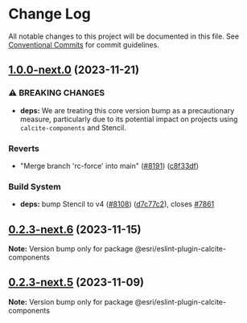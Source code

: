 # Change Log

All notable changes to this project will be documented in this file.
See [Conventional Commits](https://conventionalcommits.org) for commit guidelines.

## [1.0.0-next.0](https://github.com/Esri/calcite-design-system/compare/@esri/eslint-plugin-calcite-components@0.2.3-next.6...@esri/eslint-plugin-calcite-components@1.0.0-next.0) (2023-11-21)

### ⚠ BREAKING CHANGES

- **deps:** We are treating this core version bump as a
  precautionary measure, particularly due to its potential impact on
  projects using `calcite-components` and Stencil.

### Reverts

- "Merge branch 'rc-force' into main" ([#8191](https://github.com/Esri/calcite-design-system/issues/8191)) ([c8f33df](https://github.com/Esri/calcite-design-system/commit/c8f33dfd4ef8b0badd22ee6f73a939307acbbc4c))

### Build System

- **deps:** bump Stencil to v4 ([#8108](https://github.com/Esri/calcite-design-system/issues/8108)) ([d7c77c2](https://github.com/Esri/calcite-design-system/commit/d7c77c2ed6a7da0d26732410cba34074af9d0355)), closes [#7861](https://github.com/Esri/calcite-design-system/issues/7861)

## [0.2.3-next.6](https://github.com/Esri/calcite-design-system/compare/@esri/eslint-plugin-calcite-components@0.2.3-next.4...@esri/eslint-plugin-calcite-components@0.2.3-next.6) (2023-11-15)

**Note:** Version bump only for package @esri/eslint-plugin-calcite-components

## [0.2.3-next.5](https://github.com/Esri/calcite-design-system/compare/@esri/eslint-plugin-calcite-components@0.2.3-next.4...@esri/eslint-plugin-calcite-components@0.2.3-next.5) (2023-11-09)

**Note:** Version bump only for package @esri/eslint-plugin-calcite-components
